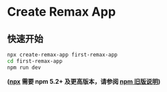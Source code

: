 # Create Remax App

## 快速开始

```sh
npx create-remax-app first-remax-app
cd first-remax-app
npm run dev
```

**([npx](https://medium.com/@maybekatz/introducing-npx-an-npm-package-runner-55f7d4bd282b) 需要 npm 5.2+ 及更高版本，请参阅 [npm 旧版说明](https://gist.github.com/gaearon/4064d3c23a77c74a3614c498a8bb1c5f))**
